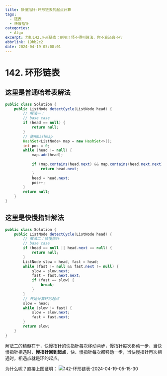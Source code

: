 ```yaml
---
title: 快慢指针-环形链表的起点计算
tags:
  - 链表
  - 快慢指针
categories:
  - Algo
excerpt: 力扣142.环形链表：刷吧！怪不得叫算法，你不算还真不行
abbrlink: 19bb2c2
date: 2024-04-19 05:08:01
---
```


# 142. 环形链表

## 这里是普通哈希表解法
```java
public class Solution {
    public ListNode detectCycle(ListNode head) {
        // 解法一：
        // base case
        if (head == null) {
            return null;
        }
        // 使用hashmap
        HashSet<ListNode> map = new HashSet<>();
        int pos = 0;
        while (head != null) {
            map.add(head);
            
            if (map.contains(head.next) && map.contains(head.next.next)) {
                return head.next;
            }
            head = head.next;
            pos++;
        }
        return null;
    }
}
```

## 这里是快慢指针解法
```java
public class Solution {
    public ListNode detectCycle(ListNode head) {
        // 解法二：快慢指针
        // base case
        if (head == null || head.next == null) {
            return null;
        }
        ListNode slow = head, fast = head;
        while (fast != null && fast.next != null) {
            slow = slow.next;
            fast = fast.next.next;
            if (fast == slow) {
                break;
            }
        }
        // 开始计算环的起点
        slow = head;
        while (slow != fast) {
            slow = slow.next;
            fast = fast.next;
        }
        return slow;
    }
}
```

解法二的精髓在于，快慢指针的快指针每次移动两步，慢指针每次移动一步，当快慢指针相遇时，**慢指针回到起点**，快、慢指针每次都移动一步，当快慢指针再次相遇时，相遇点就是环的起点。

为什么呢？直接上图证明：
![142-环形链表-2024-04-19-05-15-30](https://cdn.jsdelivr.net/gh/wl2o2o/blogCdn/img/142-环形链表-2024-04-19-05-15-30.png)